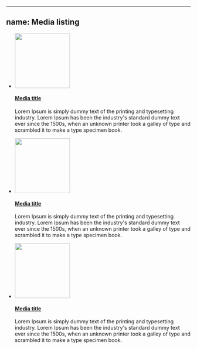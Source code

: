 
---
name: Media listing
---
<ul class="ui-media">
  <li><a href="#" class="pull-left"><img src="assets/images/media_image.png" alt="" width="150"/></a>
    <div class="media__body">
      <h4><a href="#">Media title</a></h4>
      <p>Lorem Ipsum is simply dummy text of the printing and typesetting industry. Lorem Ipsum has been the industry&apos;s standard dummy text ever since the 1500s, when an unknown printer took a galley of type and scrambled it to make a type specimen book.</p>
    </div>
  </li>
  <li><a href="#" class="push-right"><img src="assets/images/media_image.png" alt="" width="150"/></a>
    <div class="media__body">
      <h4><a href="#">Media title</a></h4>
      <p>Lorem Ipsum is simply dummy text of the printing and typesetting industry. Lorem Ipsum has been the industry&apos;s standard dummy text ever since the 1500s, when an unknown printer took a galley of type and scrambled it to make a type specimen book.</p>
    </div>
  </li>
  <li><a href="#" class="pull-left"><img src="assets/images/media_image.png" alt="" width="150"/></a>
    <div class="media__body">
      <h4><a href="#">Media title</a></h4>
      <p>Lorem Ipsum is simply dummy text of the printing and typesetting industry. Lorem Ipsum has been the industry&apos;s standard dummy text ever since the 1500s, when an unknown printer took a galley of type and scrambled it to make a type specimen book.</p>
    </div>
  </li>
</ul>